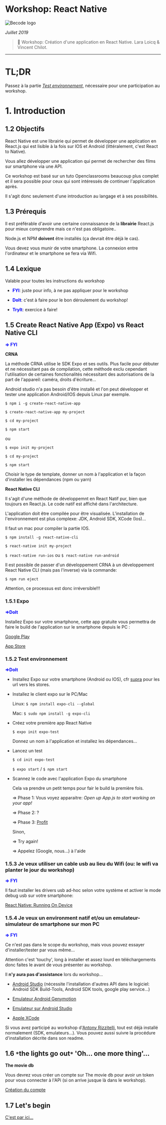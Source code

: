 # Workshop: React Native

![Becode logo](https://raw.githubusercontent.com/Raigyo/react-character-manager/master/img/becode-logo.png)



*Juillet 2019*

> 🔨 Workshop: Création d'une application en React Native. Lara Loicq & Vincent Chilot.


* * *


# TL;DR

Passez à la partie *[Test environnement](https://github.com/Raigyo/workshop-react-native#152-test-environnement)*, nécessaire pour une participation au workshop.


# 1. Introduction


## 1.2 Objectifs

React Native est une librairie qui permet de développer une application en React.js qui est lisible à la fois sur IOS et Android (littéralement, c'est React to Native).

Vous allez développer une application qui permet de rechercher des films sur smartphone via une API.

Ce workshop est basé sur un tuto Openclassrooms beaucoup plus complet et il sera possible pour ceux qui sont intéressés de continuer l'application après.

Il s'agit donc seulement d'une introduction au langage et à ses possibilités.

## 1.3 Prérequis

Il est préférable d'avoir une certaine connaissance de la **librairie** React.js pour mieux comprendre mais ce n'est pas obligatoire..

Node.js et NPM **doivent** être installés (ça devrait être déjà le cas). 

Vous devez vous munir de votre smartphone. La connexion entre l'ordinateur et le smartphone se fera via Wifi.


## 1.4 Lexique

Valable pour toutes les instructions du workshop 

- **<span style="color:blue">FYI</span>**: juste pour info, à ne pas appliquer pour le workshop

- **<span style="color:blue">DoIt</span>**: c'est à faire pour le bon déroulement du workshop!

- **<span style="color:blue">TryIt</span>**: exercice à faire!

## 1.5 Create React Native App (Expo) vs React Native CLI

**<span style="color:blue">=> FYI</span>**

**CRNA**

La méthode CRNA utilise le SDK Expo et ses outils. Plus facile pour débuter et ne nécessitant pas de compilation, cette méthode exclu cependant l'utilisation de certaines fonctionalités nécessitant des autorisations de la part de l'appareil: caméra, droits d'écriture...

Android studio n'a pas besoin d'être installé et l'on peut développer et tester une application Android/IOS depuis Linux par exemple.

~~~
$ npm i -g create-react-native-app

$ create-react-native-app my-project

$ cd my-project

$ npm start
~~~

ou

~~~
$ expo init my-project

$ cd my-project

$ npm start
~~~

Choisir le type de template, donner un nom à l'application et la façon d'installer les dépendances (npm ou yarn)


**React Native CLI**

Il s'agit d'une méthode de développemnt en React Natif pur, bien que toujours en React.js. Le code natif est affiché dans l'architecture.

L'application doit être compilée pour être visualisée. L'installation de l'environnement est plus complexe: JDK, Android SDK, XCode (Ios)...

Il faut un mac pour compiler la partie IOS.


`$ npm install -g react-native-cli`

`$ react-native init my-project`

`$ react-native run-ios` ou `$ react-native run-android`


Il est possible de passer d'un développement CRNA à un développement React Native CLI (mais pas l'inverse)  via la commande:

`$ npm run eject`

Attention, ce processus est donc irréversible!!!


### 1.5.1 Expo

**<span style="color:blue">=>DoIt</span>**

Installez Expo sur votre smartphone, cette app gratuite vous permettra de faire le build de l'application sur le smartphone depuis le PC :

[Google Play](https://play.google.com/store/apps/details?id=host.exp.exponent&hl=fr)

[App Store](https://apps.apple.com/us/app/expo-client/id982107779)

### 1.5.2 Test environnement

**<span style="color:blue">=>DoIt</span>**

- Installez Expo sur votre smartphone (Android ou IOS), cfr [supra](https://github.com/Raigyo/workshop-react-native#151-expo) pour les url vers les stores.

- Installez le client expo sur le PC/Mac

    Linux: `$ npm install expo-cli --global`
    
    Mac: `$ sudo npm install -g expo-cli`

- Créez votre première app React Native

    `$ expo init expo-test`
    
    Donnez un nom à l'application et installez les dépendances...

- Lancez un test

    `$ cd init expo-test`
    
    `$ expo start` / `$ npm start`

- Scannez le code avec l'application Expo du smartphone

    Cela va prendre un petit temps pour fair le build la première fois.    
    
    => Phase 1: Vous voyez apparaitre: *Open up App.js to start working on your app!*
    
    => Phase 2: ?
    
    => Phase 3: [Profit](https://github.com/Raigyo/workshop-react-native#17-lets-begin)
    
    Sinon, 
    
    => Try again!
    
    => Appelez (Google, nous...) à l'aide


### 1.5.3 Je veux utiliser un cable usb au lieu du Wifi (ou: le wifi va planter le jour du workshop)

**<span style="color:blue">=> FYI</span>**

Il faut installer les drivers usb ad-hoc selon votre système et activer le mode debug usb sur votre smartphone:

[React Native: Running On Device](https://facebook.github.io/react-native/docs/running-on-device)

### 1.5.4 Je veux un environment natif et/ou un emulateur-simulateur de smartphone sur mon PC

**<span style="color:blue">=> FYI</span>**

Ce n'est pas dans le scope du workshop, mais vous pouvez essayer d'installer/tester par vous même...

Attention c'est 'touchy', long à installer et assez lourd en téléchargements donc faites le avant de vous présenter au workshop.

Il **n'y aura pas d'assistance** lors du workshop...

- [Android Studio](https://developer.android.com/studio/) (nécessite l'installation d'autres API dans le logiciel: Android SDK Build-Tools, Android SDK tools, google play service...)

- [Emulateur Android Genymotion](https://www.genymotion.com/)

- [Emulateur sur Android Studio](https://developer.android.com/studio/run/managing-avds)

- [Apple XCode](https://developer.apple.com/xcode/)

Si vous avez participé au workshop d'[Antony Rizzitelli](https://github.com/Upd4ting/Workshop-Mobile), tout est déjà installé normalement (SDK, emulateurs...). Vous pouvez aussi suivre la procédure d'installation décrite dans son readme.


## 1.6 <code>&ast;</code>the lights go out<code>&ast;</code> 'Oh... one more thing'...

**The movie db**

Vous devrez vous créer un compte sur The movie db pour avoir un token pour vous connecter à l'APi (si on arrive jusque là dans le workshop).

[Création du compte](https://www.themoviedb.org/account/signup?language=fr)

## 1.7 Let's begin

[C'est par ici...](_tutorial/01-components.md)



